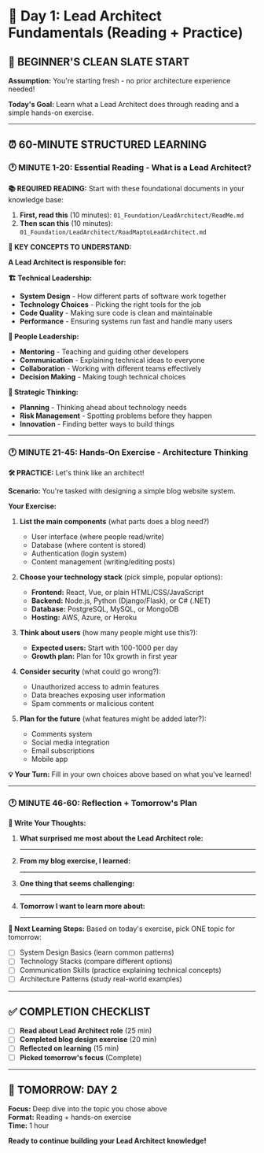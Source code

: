 # 📅 Day 1: Lead Architect Fundamentals (Reading + Practice)

## 🎯 BEGINNER'S CLEAN SLATE START

**Assumption:** You're starting fresh - no prior architecture experience needed!

**Today's Goal:** Learn what a Lead Architect does through reading and a simple hands-on exercise.

---

## ⏰ 60-MINUTE STRUCTURED LEARNING

### **🕐 MINUTE 1-20: Essential Reading - What is a Lead Architect?**

**📚 REQUIRED READING:** Start with these foundational documents in your knowledge base:

1. **First, read this** (10 minutes):
   `01_Foundation/LeadArchitect/ReadMe.md`
2. **Then scan this** (10 minutes):
   `01_Foundation/LeadArchitect/RoadMaptoLeadArchitect.md`

**📖 KEY CONCEPTS TO UNDERSTAND:**

**A Lead Architect is responsible for:**

**🏗️ Technical Leadership:**

- **System Design** - How different parts of software work together
- **Technology Choices** - Picking the right tools for the job
- **Code Quality** - Making sure code is clean and maintainable
- **Performance** - Ensuring systems run fast and handle many users

**👥 People Leadership:**

- **Mentoring** - Teaching and guiding other developers
- **Communication** - Explaining technical ideas to everyone
- **Collaboration** - Working with different teams effectively
- **Decision Making** - Making tough technical choices

**🎯 Strategic Thinking:**

- **Planning** - Thinking ahead about technology needs
- **Risk Management** - Spotting problems before they happen
- **Innovation** - Finding better ways to build things

---

### **🕐 MINUTE 21-45: Hands-On Exercise - Architecture Thinking**

**🛠️ PRACTICE:** Let's think like an architect!

**Scenario:** You're tasked with designing a simple blog website system.

**Your Exercise:**

1. **List the main components** (what parts does a blog need?)

   - User interface (where people read/write)
   - Database (where content is stored)
   - Authentication (login system)
   - Content management (writing/editing posts)

2. **Choose your technology stack** (pick simple, popular options):

   - **Frontend:** React, Vue, or plain HTML/CSS/JavaScript
   - **Backend:** Node.js, Python (Django/Flask), or C# (.NET)
   - **Database:** PostgreSQL, MySQL, or MongoDB
   - **Hosting:** AWS, Azure, or Heroku

3. **Think about users** (how many people might use this?):

   - **Expected users:** Start with 100-1000 per day
   - **Growth plan:** Plan for 10x growth in first year

4. **Consider security** (what could go wrong?):

   - Unauthorized access to admin features
   - Data breaches exposing user information
   - Spam comments or malicious content

5. **Plan for the future** (what features might be added later?):
   - Comments system
   - Social media integration
   - Email subscriptions
   - Mobile app

**💡 Your Turn:** Fill in your own choices above based on what you've learned!

---

### **🕐 MINUTE 46-60: Reflection + Tomorrow's Plan**

**📝 Write Your Thoughts:**

1. **What surprised me most about the Lead Architect role:**

   ***

2. **From my blog exercise, I learned:**

   ***

3. **One thing that seems challenging:**

   ***

4. **Tomorrow I want to learn more about:**
   ***

**🎯 Next Learning Steps:**
Based on today's exercise, pick ONE topic for tomorrow:

- [ ] System Design Basics (learn common patterns)
- [ ] Technology Stacks (compare different options)
- [ ] Communication Skills (practice explaining technical concepts)
- [ ] Architecture Patterns (study real-world examples)

---

## ✅ COMPLETION CHECKLIST

- [ ] **Read about Lead Architect role** (25 min)
- [ ] **Completed blog design exercise** (20 min)
- [ ] **Reflected on learning** (15 min)
- [ ] **Picked tomorrow's focus** (Complete)

---

## 🚀 TOMORROW: DAY 2

**Focus:** Deep dive into the topic you chose above  
**Format:** Reading + hands-on exercise  
**Time:** 1 hour

**Ready to continue building your Lead Architect knowledge!**
